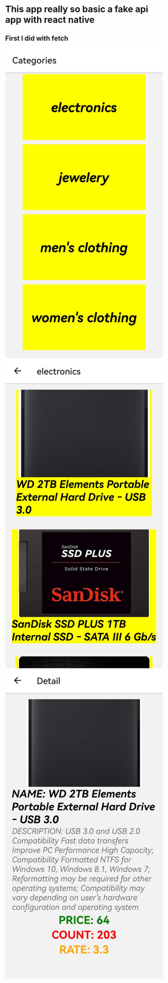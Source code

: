 # This app really so basic a fake api app with react native
## First I did with fetch

![Screenshot](assets/firstss.jpg)
![Screenshot](assets/secondss.jpg)
![Screenshot](assets/thirdss.jpg)